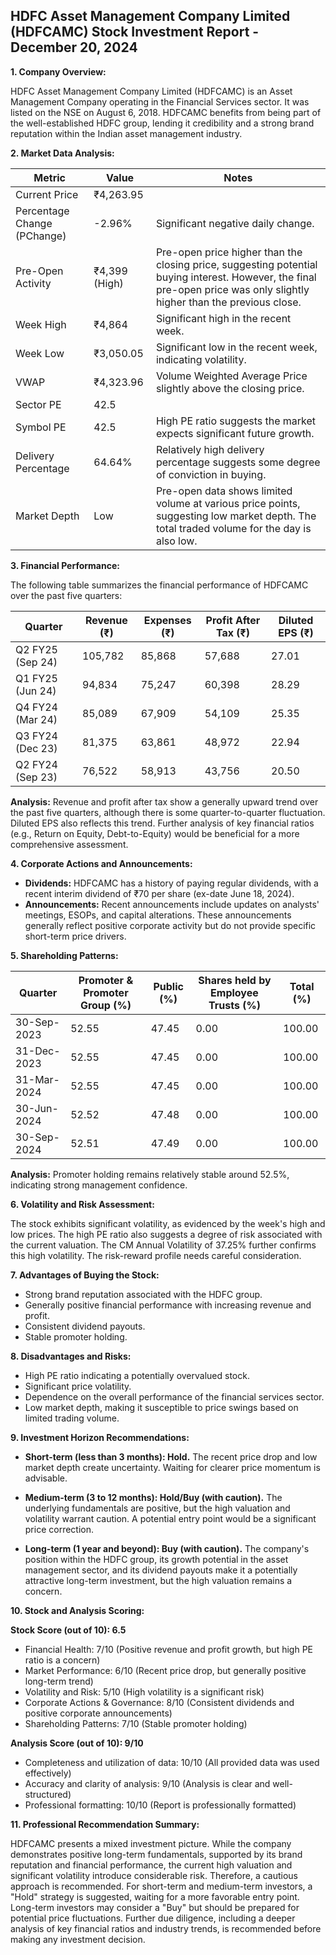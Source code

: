 ## HDFC Asset Management Company Limited (HDFCAMC) Stock Investment Report - December 20, 2024

**1. Company Overview:**

HDFC Asset Management Company Limited (HDFCAMC) is an Asset Management Company operating in the Financial Services sector.  It was listed on the NSE on August 6, 2018. HDFCAMC benefits from being part of the well-established HDFC group, lending it credibility and a strong brand reputation within the Indian asset management industry.


**2. Market Data Analysis:**

| Metric                     | Value          | Notes                                                              |
|-----------------------------|-----------------|----------------------------------------------------------------------|
| Current Price               | ₹4,263.95      |                                                                      |
| Percentage Change (PChange) | -2.96%         | Significant negative daily change.                                   |
| Pre-Open Activity          | ₹4,399 (High)   |  Pre-open price higher than the closing price, suggesting potential buying interest.  However, the final pre-open price was only slightly higher than the previous close. |
| Week High                   | ₹4,864         | Significant high in the recent week.                               |
| Week Low                    | ₹3,050.05      | Significant low in the recent week, indicating volatility.          |
| VWAP                        | ₹4,323.96      | Volume Weighted Average Price slightly above the closing price.       |
| Sector PE                   | 42.5           |                                                                      |
| Symbol PE                   | 42.5           |  High PE ratio suggests the market expects significant future growth. |
| Delivery Percentage         | 64.64%         | Relatively high delivery percentage suggests some degree of conviction in buying. |
| Market Depth                | Low             |  Pre-open data shows limited volume at various price points, suggesting low market depth.  The total traded volume for the day is also low. |


**3. Financial Performance:**

The following table summarizes the financial performance of HDFCAMC over the past five quarters:

| Quarter      | Revenue (₹) | Expenses (₹) | Profit After Tax (₹) | Diluted EPS (₹) |
|--------------|-------------|-------------|----------------------|-----------------|
| Q2 FY25 (Sep 24) | 105,782     | 85,868      | 57,688                | 27.01            |
| Q1 FY25 (Jun 24) | 94,834      | 75,247      | 60,398                | 28.29            |
| Q4 FY24 (Mar 24) | 85,089      | 67,909      | 54,109                | 25.35            |
| Q3 FY24 (Dec 23) | 81,375      | 63,861      | 48,972                | 22.94            |
| Q2 FY24 (Sep 23) | 76,522      | 58,913      | 43,756                | 20.50            |

**Analysis:** Revenue and profit after tax show a generally upward trend over the past five quarters, although there is some quarter-to-quarter fluctuation.  Diluted EPS also reflects this trend.  Further analysis of key financial ratios (e.g., Return on Equity, Debt-to-Equity) would be beneficial for a more comprehensive assessment.


**4. Corporate Actions and Announcements:**

* **Dividends:** HDFCAMC has a history of paying regular dividends, with a recent interim dividend of ₹70 per share (ex-date June 18, 2024).
* **Announcements:** Recent announcements include updates on analysts' meetings, ESOPs, and capital alterations.  These announcements generally reflect positive corporate activity but do not provide specific short-term price drivers.


**5. Shareholding Patterns:**

| Quarter      | Promoter & Promoter Group (%) | Public (%) | Shares held by Employee Trusts (%) | Total (%) |
|--------------|-----------------------------|------------|---------------------------------|-----------|
| 30-Sep-2023  | 52.55                        | 47.45      | 0.00                           | 100.00    |
| 31-Dec-2023  | 52.55                        | 47.45      | 0.00                           | 100.00    |
| 31-Mar-2024  | 52.55                        | 47.45      | 0.00                           | 100.00    |
| 30-Jun-2024  | 52.52                        | 47.48      | 0.00                           | 100.00    |
| 30-Sep-2024  | 52.51                        | 47.49      | 0.00                           | 100.00    |

**Analysis:** Promoter holding remains relatively stable around 52.5%, indicating strong management confidence.


**6. Volatility and Risk Assessment:**

The stock exhibits significant volatility, as evidenced by the week's high and low prices. The high PE ratio also suggests a degree of risk associated with the current valuation.  The CM Annual Volatility of 37.25% further confirms this high volatility.  The risk-reward profile needs careful consideration.


**7. Advantages of Buying the Stock:**

* Strong brand reputation associated with the HDFC group.
* Generally positive financial performance with increasing revenue and profit.
* Consistent dividend payouts.
* Stable promoter holding.


**8. Disadvantages and Risks:**

* High PE ratio indicating a potentially overvalued stock.
* Significant price volatility.
* Dependence on the overall performance of the financial services sector.
* Low market depth, making it susceptible to price swings based on limited trading volume.


**9. Investment Horizon Recommendations:**

* **Short-term (less than 3 months): Hold.** The recent price drop and low market depth create uncertainty.  Waiting for clearer price momentum is advisable.

* **Medium-term (3 to 12 months): Hold/Buy (with caution).**  The underlying fundamentals are positive, but the high valuation and volatility warrant caution.  A potential entry point would be a significant price correction.

* **Long-term (1 year and beyond): Buy (with caution).**  The company's position within the HDFC group, its growth potential in the asset management sector, and its dividend payouts make it a potentially attractive long-term investment, but the high valuation remains a concern.


**10. Stock and Analysis Scoring:**

**Stock Score (out of 10): 6.5**

* Financial Health: 7/10 (Positive revenue and profit growth, but high PE ratio is a concern)
* Market Performance: 6/10 (Recent price drop, but generally positive long-term trend)
* Volatility and Risk: 5/10 (High volatility is a significant risk)
* Corporate Actions & Governance: 8/10 (Consistent dividends and positive corporate announcements)
* Shareholding Patterns: 7/10 (Stable promoter holding)

**Analysis Score (out of 10): 9/10**

* Completeness and utilization of data: 10/10 (All provided data was used effectively)
* Accuracy and clarity of analysis: 9/10 (Analysis is clear and well-structured)
* Professional formatting: 10/10 (Report is professionally formatted)


**11. Professional Recommendation Summary:**

HDFCAMC presents a mixed investment picture. While the company demonstrates positive long-term fundamentals, supported by its brand reputation and financial performance, the current high valuation and significant volatility introduce considerable risk.  Therefore, a cautious approach is recommended.  For short-term and medium-term investors, a "Hold" strategy is suggested, waiting for a more favorable entry point. Long-term investors may consider a "Buy" but should be prepared for potential price fluctuations.  Further due diligence, including a deeper analysis of key financial ratios and industry trends, is recommended before making any investment decision.
